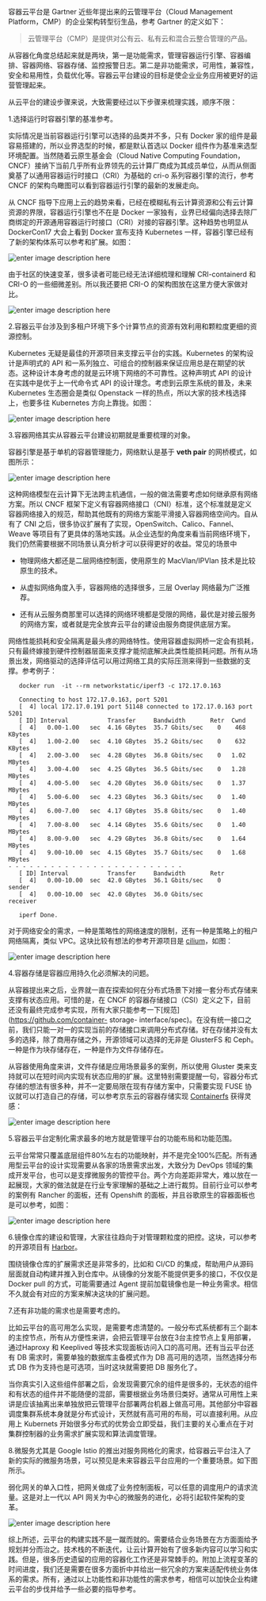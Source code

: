 容器云平台是 Gartner 近些年提出来的云管理平台（Cloud Management Platform，CMP）的企业架构转型衍生品，参考
Gartner 的定义如下：

> 云管理平台（CMP）是提供对公有云、私有云和混合云整合管理的产品。

从容器化角度总结起来就是两块，第一是功能需求，管理容器运行引擎、容器编排、容器网络、容器存储、监控报警日志。第二是非功能需求，可用性，兼容性，安全和易用性，负载优化等。容器云平台建设的目标是使企业业务应用被更好的运营管理起来。

从云平台的建设步骤来说，大致需要经过以下步骤来梳理实践，顺序不限：

1.选择运行时容器引擎的基准参考。

实际情况是当前容器运行引擎可以选择的品类并不多，只有 Docker 家的组件是最容易搭建的，所以业界选型的时候，都是默认首选以 Docker
组件作为基准来选型环境配置。当然随着云原生基金会（Cloud Native Computing
Foundation，CNCF）接纳下当前几乎所有业界领先的云计算厂商成为其成员单位，从而从侧面奠基了以通用容器运行时接口（CRI）为基础的 cri-o
系列容器引擎的流行，参考 CNCF 的架构鸟瞰图可以看到容器运行引擎的最新的发展走向。

从 CNCF 指导下应用上云的趋势来看，已经在模糊私有云计算资源和公有云计算资源的界限，容器运行引擎也不在是 Docker
一家独有，业界已经偏向选择去除厂商绑定的开源通用容器运行时接口（CRI）对接的容器引擎。这种趋势也明显从 DockerCon17 大会上看到 Docker
宣布支持 Kubernetes 一样，容器引擎已经有了新的架构体系可以参考和扩展。如图：

![enter image description
here](http://images.gitbook.cn/3bcdac70-c09e-11e7-8ed1-bd71a4a00d88)

由于社区的快速变革，很多读者可能已经无法详细梳理和理解 CRI-containerd 和 CRI-O 的一些细微差别。所以我还要把 CRI-O
的架构图放在这里方便大家做对比。

![enter image description
here](http://images.gitbook.cn/687d3010-c09e-11e7-ba25-9df01694165a)

2.容器云平台涉及到多租户环境下多个计算节点的资源有效利用和颗粒度更细的资源控制。

Kubernetes 无疑是最佳的开源项目来支撑云平台的实践。Kubernetes 的架构设计是声明式的 API
和一系列独立、可组合的控制器来保证应用总是在期望的状态。这种设计本身考虑的就是云环境下网络的不可靠性。这种声明式 API 的设计在实践中是优于上一代命令式
API 的设计理念。考虑到云原生系统的普及，未来 Kubernetes 生态圈会是类似 Openstack 一样的热点，所以大家的技术栈选择上，也要多往
Kubernetes 方向上靠拢。如图：

![enter image description
here](http://images.gitbook.cn/077dfdc0-c09f-11e7-ba25-9df01694165a)

3.容器网络其实从容器云平台建设初期就是重要梳理的对象。

容器引擎是基于单机的容器管理能力，网络默认是基于 **veth pair** 的网桥模式，如图所示：

![enter image description
here](http://images.gitbook.cn/511a7170-c09f-11e7-915e-ad1ff5eb5639)

这种网络模型在云计算下无法跨主机通信，一般的做法需要考虑如何继承原有网络方案。所以 CNCF
框架下定义有容器网络接口（CNI）标准，这个标准就是定义容器网络接入的规范，帮助其他既有的网络方案能平滑接入容器网络空间内。自从有了 CNI
之后，很多协议扩展有了实现，OpenSwitch、Calico、Fannel、Weave
等项目有了更具体的落地实践。从企业选型的角度来看当前网络环境下，我们仍然需要根据不同场景认真分析才可以获得更好的收益。常见的场景中

  * 物理网络大都还是二层网络控制面，使用原生的 MacVlan/IPVlan 技术是比较原生的技术。

  * 从虚拟网络角度入手，容器网络的选择很多，三层 Overlay 网络最为广泛推荐。

  * 还有从云服务商那里可以选择的网络环境都是受限的网络，最优是对接云服务的网络方案，或者就是完全放弃云平台的建设由服务商提供底层方案。

网络性能损耗和安全隔离是最头疼的网络特性。使用容器虚拟网桥一定会有损耗，只有最终嫁接到硬件控制器层面来支撑才能彻底解决此类性能损耗问题。所有从场景出发，网络驱动的选择评估可以用过网络工具的实际压测来得到一些数据的支撑。参考例子：

    
    
       docker run  -it --rm networkstatic/iperf3 -c 172.17.0.163
    
       Connecting to host 172.17.0.163, port 5201
       [  4] local 172.17.0.191 port 51148 connected to 172.17.0.163 port 5201
       [ ID] Interval           Transfer     Bandwidth       Retr  Cwnd
       [  4]   0.00-1.00   sec  4.16 GBytes  35.7 Gbits/sec    0    468 KBytes
       [  4]   1.00-2.00   sec  4.10 GBytes  35.2 Gbits/sec    0    632 KBytes
       [  4]   2.00-3.00   sec  4.28 GBytes  36.8 Gbits/sec    0   1.02 MBytes
       [  4]   3.00-4.00   sec  4.25 GBytes  36.5 Gbits/sec    0   1.28 MBytes
       [  4]   4.00-5.00   sec  4.20 GBytes  36.0 Gbits/sec    0   1.37 MBytes
       [  4]   5.00-6.00   sec  4.23 GBytes  36.3 Gbits/sec    0   1.40 MBytes
       [  4]   6.00-7.00   sec  4.17 GBytes  35.8 Gbits/sec    0   1.40 MBytes
       [  4]   7.00-8.00   sec  4.14 GBytes  35.6 Gbits/sec    0   1.40 MBytes
       [  4]   8.00-9.00   sec  4.29 GBytes  36.8 Gbits/sec    0   1.64 MBytes
       [  4]   9.00-10.00  sec  4.15 GBytes  35.7 Gbits/sec    0   1.68 MBytes
    - - - - - - - - - - - - - - - - - - - - - - - - -
       [ ID] Interval           Transfer     Bandwidth       Retr
       [  4]   0.00-10.00  sec  42.0 GBytes  36.1 Gbits/sec    0             sender
       [  4]   0.00-10.00  sec  42.0 GBytes  36.0 Gbits/sec                  receiver
    
       iperf Done.
    

对于网络安全的需求，一种是策略性的网络速度的限制，还有一种是策略上的租户网络隔离，类似 VPC。这块比较有想法的参考开源项目是
[cilium](https://github.com/cilium/cilium)，如图：

![enter image description
here](http://images.gitbook.cn/c581ca40-c09f-11e7-ba25-9df01694165a)

4.容器存储是容器应用持久化必须解决的问题。

从容器提出来之后，业界就一直在探索如何在分布式场景下对接一套分布式存储来支撑有状态应用。可惜的是，在 CNCF
的容器存储接口（CSI）定义之下，目前还没有最终完成参考实现，所有大家只能参考一下[规范](https://github.com/container-
storage-
interface/spec)。在没有统一接口之前，我们只能一对一的实现当前的存储接口来调用分布式存储。好在存储并没有太多的选择，除了商用存储之外，开源领域可以选择的无非是
GlusterFS 和 Ceph。一种是作为块存储存在，一种是作为文件存储存在。

从容器使用角度来讲，文件存储是应用场景最多的案例，所以使用 Gluster
类来支持就可以在短时间内实现有状态应用的扩展。这里特别需要提醒一句，容器分布式存储的想法有很多种，并不一定要局限在现有存储方案中，只需要实现 FUSE
协议就可以打造自己的存储，可以参考京东云的容器存储实现
[Containerfs](https://github.com/ipdcode/containerfs) 获得灵感：

![enter image description
here](http://images.gitbook.cn/31f0e260-c0a0-11e7-8ed1-bd71a4a00d88)

5.容器云平台定制化需求最多的地方就是管理平台的功能布局和功能范围。

云平台常常只覆盖底层组件80%左右的功能映射，并不是完全100%匹配。所有通用型云平台的设计实现需要从各家的场景需求出发，大致分为 DevOps
领域的集成开发平台，也可以是支撑微服务的管控平台。两个方向差距非常大，难以放在一起展现，大家的做法就是在行业专家理解的基础之上进行裁剪。目前行业可以参考的案例有
Rancher 的面板，还有 Openshift 的面板，并且谷歌原生的容器面板也是可以参考，如图：

![enter image description
here](http://images.gitbook.cn/9153d460-c0a0-11e7-ba25-9df01694165a)

6.镜像仓库的建设和管理，大家往往趋向于对管理颗粒度的把控。这块，可以参考的开源项目有
[Harbor](https://github.com/vmware/harbor)。

围绕镜像仓库的扩展需求还是非常多的，比如和 CI/CD 的集成，帮助用户从源码层面就自动构建并推入到仓库中。从镜像的分发能不能提供更多的接口，不仅仅是
Docker pull 的方式，可能需要通过 Agent 提前加载镜像也是一种业务需求。相信不久就会有对应的方案来解决这块的扩展问题。

7.还有非功能的需求也是需要考虑的。

比如云平台的高可用怎么实现，是需要考虑清楚的。一般分布式系统都有三个副本的主控节点，所有从方便性来讲，会把云管理平台放在3台主控节点上复用部署，通过Haproxy
和 Keeplived 等技术实现面板访问入口的高可用。还有当云平台还有 DB 需求时，需要单独的数据库主备模式作为 DB 高可用的选项，当然选择分布式
DB 作为支持也是可选项，当时这块就需要把 DB 服务化了。

当你真实引入这些组件部署之后，会发现需要冗余的组件是很多的，无状态的组件和有状态的组件并不能随便的混部，需要根据业务场景归类好。通常从可用性上来讲是应该抽离出来单独放把云管理平台部署两台机器上做高可用。其他部分中容器调度集群系统本身就是分布式设计，天然就有高可用的布局，可以直接利用。从应用上
Kubernets 开始很多分布式的优势会立即受益，我们主要的关心重点在于对集群控制器的业务需求扩展实现和算法调度管理。

8.微服务尤其是 Google Istio
的推出对服务网格化的需求，给容器云平台注入了新的实际的微服务场景，可以预见是未来容器云平台应用的一个重要场景。如下图所示。

弱化网关的单入口性，把网关做成了业务控制面板，可以任意的调度用户的请求流量。这是对上一代以 API 网关为中心的微服务的进化，必将引起软件架构的变革。

![enter image description
here](http://images.gitbook.cn/fe9b9940-c0a0-11e7-915e-ad1ff5eb5639)

综上所述，云平台的构建实践不是一蹴而就的。需要结合业务场景在方方面面给予规划并分而治之。技术栈的不断迭代，让云计算开始有了很多新内容可以学习和实践。但是，很多历史遗留的应用的容器化工作还是非常棘手的。附加上流程变革的时间进度，我们还是需要在很多方面折中并给出一些冗余的方案来适配传统业务体系的需求。所有，通过以上功能性和非功能性的需求参考，相信可以加快企业构建云平台的步伐并给予一些必要的指导参考。


